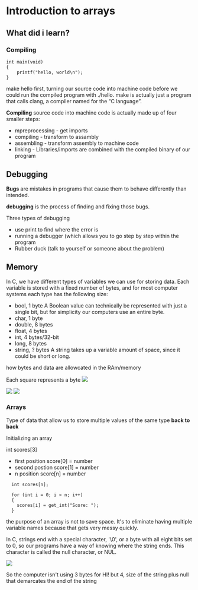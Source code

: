 # Introduction to arrays

## What did i learn?

### Compiling

```
int main(void)
{
    printf("hello, world\n");
}
```
make hello first, turning our source code into machine code before we could run the compiled program with ./hello.
make is actually just a program that calls clang, a compiler named for the “C language”.

**Compiling** source code into machine code is actually made up of four smaller steps:

- mpreprocessing - get imports
- compiling -  transform to assambly
- assembling - transform assembly to machine code
- linking - Libraries/imports are combined with the compiled binary of our program

## Debugging

**Bugs** are mistakes in programs that cause them to behave differently than intended. 

**debugging** is the process of finding and fixing those bugs.

Three types of debugging 
- use print to find where the error is
- running a debugger (which allows you to go step by step within the program
- Rubber duck (talk to yourself or someone about the problem)

## Memory
In C, we have different types of variables we can use for storing data. Each variable is stored with a fixed number of bytes, and for most computer systems each type has the following size:

 - bool, 1 byte
        A Boolean value can technically be represented with just a single bit, but for simplicity our computers use an entire byte.
 - char, 1 byte
 - double, 8 bytes
 - float, 4 bytes
 - int, 4 bytes/32-bit
 -  long, 8 bytes
 - string, ? bytes
        A string takes up a variable amount of space, since it could be short or long.

how bytes and data are allowcated in the RAm/memory

Each square represents a byte
<img src = "https://cs50.harvard.edu/x/2022/notes/2/ram.png">

<img src = "https://cs50.harvard.edu/x/2022/notes/2/scores.png">

<img src = "https://cs50.harvard.edu/x/2022/notes/2/binary.png">

### Arrays

Type of data that allow us to store multiple values of the same type **back to back**

Initializing an array

int scores[3]

- first position score[0] = number
- second postion score[1] = number
- n position score[n] = number

```
  int scores[n];

  for (int i = 0; i < n; i++)
  {
    scores[i] = get_int("Score: ");
  }
```

the purpose of an array is not to save space. It's to eliminate having multiple variable names because that gets very messy quickly.

In C, strings end with a special character, '\0', or a byte with all eight bits set to 0, so our programs have a way of knowing where the string ends. This character is called the null character, or NUL. 

<img src = "https://cs50.harvard.edu/x/2022/notes/2/string.png">

So the computer isn't using 3 bytes for HI! but 4, size of the string plus null that demarcates the end of the string
